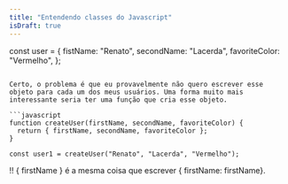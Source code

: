 ```yaml
---
title: "Entendendo classes do Javascript"
isDraft: true
---
```



const user = {
  fistName: "Renato",
  secondName: "Lacerda",
  favoriteColor: "Vermelho",
};
```

Certo, o problema é que eu provavelmente não quero escrever esse objeto para cada um dos meus usuários. Uma forma muito mais interessante seria ter uma função que cria esse objeto.

```javascript
function createUser(firstName, secondName, favoriteColor) {
  return { firstName, secondName, favoriteColor };
}

const user1 = createUser("Renato", "Lacerda", "Vermelho");
```

!! { firstName } é a mesma coisa que escrever { firstName: firstName}.
